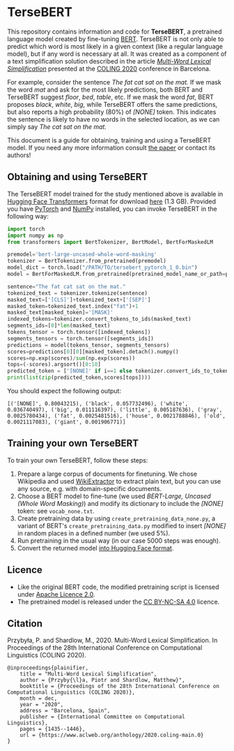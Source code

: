 # TerseBERT

This repository contains information and code for **TerseBERT**, a pretrained language model created by fine-tuning [BERT](https://github.com/google-research/bert). TerseBERT is not only able to predict which word is most likely in a given context (like a regular language model), but if any word is necessary at all. It was created as a component of a text simplification solution described in the article *[Multi-Word Lexical Simplification](https://www.aclweb.org/anthology/2020.coling-main.123.pdf)* presented at the [COLING 2020](https://coling2020.org/) conference in Barcelona.

For example, consider the sentence *The fat cat sat on the mat.* If we mask the word *mat* and ask for the most likely predictions, both BERT and TerseBERT suggest *floor*, *bed*, *table*, etc. If we mask the word *fat*, BERT proposes *black*, *white*, *big*, while TerseBERT offers the same predictions, but also reports a high probability (80%) of *[NONE]* token. This indicates the sentence is likely to have no words in the selected location, as we can simply say *The cat sat on the mat.*

This document is a guide for obtaining, training and using a TerseBERT model. If you need any more information consult [the paper](https://www.aclweb.org/anthology/2020.coling-main.123.pdf) or contact its authors! 

## Obtaining and using TerseBERT

The TerseBERT model trained for the study mentioned above is available in [Hugging Face Transformers](https://github.com/huggingface/transformers) format for download [here](https://homados.ipipan.waw.pl/tersebert-data/tersebert_pytorch_1_0.bin) (1.3 GB). Provided you have [PyTorch](https://pytorch.org/) and [NumPy](https://numpy.org/) installed, you can invoke TerseBERT in the following way:
```python
import torch
import numpy as np
from transformers import BertTokenizer, BertModel, BertForMaskedLM

premodel='bert-large-uncased-whole-word-masking'
tokenizer = BertTokenizer.from_pretrained(premodel)
model_dict = torch.load("/PATH/TO/tersebert_pytorch_1_0.bin")
model = BertForMaskedLM.from_pretrained(pretrained_model_name_or_path=premodel, state_dict=model_dict)

sentence="The fat cat sat on the mat."
tokenized_text = tokenizer.tokenize(sentence)
masked_text=['[CLS]']+tokenized_text+['[SEP]']
masked_token=tokenized_text.index("fat")+1
masked_text[masked_token]='[MASK]'
indexed_tokens=tokenizer.convert_tokens_to_ids(masked_text)
segments_ids=[0]*len(masked_text)
tokens_tensor = torch.tensor([indexed_tokens])
segments_tensors = torch.tensor([segments_ids])
predictions = model(tokens_tensor, segments_tensors)
scores=predictions[0][0][masked_token].detach().numpy()
scores=np.exp(scores)/sum(np.exp(scores))
tops=(-scores).argsort()[0:10]
predicted_token = ['[NONE]' if i==1 else tokenizer.convert_ids_to_tokens([i])[0] for i in tops]
print(list(zip(predicted_token,scores[tops])))
```
You should expect the following output:
```
[('[NONE]', 0.80043215), ('black', 0.057732496), ('white', 0.036740497), ('big', 0.011116397), ('little', 0.005187636), ('gray', 0.0025780434), ('fat', 0.0025481516), ('house', 0.0021788846), ('old', 0.0021117083), ('giant', 0.001906771)]
```
## Training your own TerseBERT 

To train your own TerseBERT, follow these steps:
1. Prepare a large corpus of documents for finetuning. We chose Wikipedia and used [WikiExtractor](https://github.com/attardi/wikiextractor) to extract plain text, but you can use any source, e.g. with domain-specific documents.
1. Choose a BERT model to fine-tune (we used *BERT-Large, Uncased (Whole Word Masking)*) and modify its dictionary to include the *[NONE]* token: see ```vocab_none.txt```.
1. Create pretraining data by using ```create_pretraining_data_none.py```, a variant of BERT's ```create_pretraining_data.py``` modified to insert *[NONE]* in random places in a defined number (we used 5%).
1. Run pretraining in the usual way (in our case 5000 steps was enough).
1. Convert the returned model [into Hugging Face format](https://huggingface.co/transformers/converting_tensorflow_models.html). 

## Licence

* Like the original BERT code, the modified pretraining script is licensed under [Apache Licence 2.0](http://www.apache.org/licenses/LICENSE-2.0).
* The pretrained model is released under the [CC BY-NC-SA 4.0](https://creativecommons.org/licenses/by-nc-sa/4.0/) licence.



## Citation

Przybyła, P. and Shardlow, M., 2020. Multi-Word Lexical Simplification. In Proceedings of the 28th International Conference on Computational Linguistics (COLING 2020).


    @inproceedings{plainifier,
        title = "Multi-Word Lexical Simplification",
        author = {Przyby{\l}a, Piotr and Shardlow, Matthew}",
        booktitle = {Proceedings of the 28th International Conference on Computational Linguistics (COLING 2020)},
        month = dec,
        year = "2020",
        address = "Barcelona, Spain",
        publisher = {International Committee on Computational Linguistics},
        pages = {1435--1446},
        url = {https://www.aclweb.org/anthology/2020.coling-main.0}
    }

